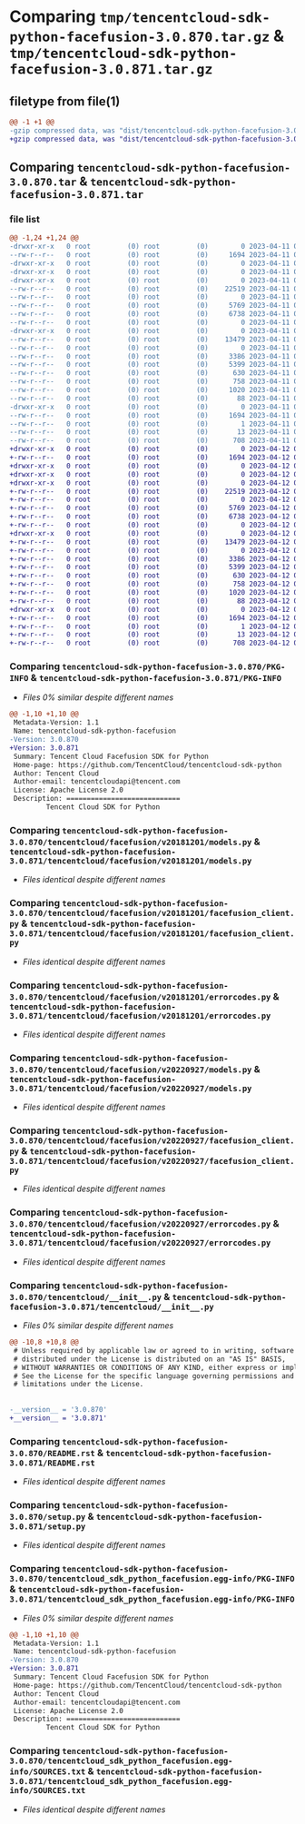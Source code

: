 # Comparing `tmp/tencentcloud-sdk-python-facefusion-3.0.870.tar.gz` & `tmp/tencentcloud-sdk-python-facefusion-3.0.871.tar.gz`

## filetype from file(1)

```diff
@@ -1 +1 @@
-gzip compressed data, was "dist/tencentcloud-sdk-python-facefusion-3.0.870.tar", last modified: Tue Apr 11 03:38:48 2023, max compression
+gzip compressed data, was "dist/tencentcloud-sdk-python-facefusion-3.0.871.tar", last modified: Wed Apr 12 00:24:43 2023, max compression
```

## Comparing `tencentcloud-sdk-python-facefusion-3.0.870.tar` & `tencentcloud-sdk-python-facefusion-3.0.871.tar`

### file list

```diff
@@ -1,24 +1,24 @@
-drwxr-xr-x   0 root         (0) root         (0)        0 2023-04-11 03:38:48.000000 tencentcloud-sdk-python-facefusion-3.0.870/
--rw-r--r--   0 root         (0) root         (0)     1694 2023-04-11 03:38:48.000000 tencentcloud-sdk-python-facefusion-3.0.870/PKG-INFO
-drwxr-xr-x   0 root         (0) root         (0)        0 2023-04-11 03:38:48.000000 tencentcloud-sdk-python-facefusion-3.0.870/tencentcloud/
-drwxr-xr-x   0 root         (0) root         (0)        0 2023-04-11 03:38:48.000000 tencentcloud-sdk-python-facefusion-3.0.870/tencentcloud/facefusion/
-drwxr-xr-x   0 root         (0) root         (0)        0 2023-04-11 03:38:48.000000 tencentcloud-sdk-python-facefusion-3.0.870/tencentcloud/facefusion/v20181201/
--rw-r--r--   0 root         (0) root         (0)    22519 2023-04-11 03:38:48.000000 tencentcloud-sdk-python-facefusion-3.0.870/tencentcloud/facefusion/v20181201/models.py
--rw-r--r--   0 root         (0) root         (0)        0 2023-04-11 03:38:48.000000 tencentcloud-sdk-python-facefusion-3.0.870/tencentcloud/facefusion/v20181201/__init__.py
--rw-r--r--   0 root         (0) root         (0)     5769 2023-04-11 03:38:48.000000 tencentcloud-sdk-python-facefusion-3.0.870/tencentcloud/facefusion/v20181201/facefusion_client.py
--rw-r--r--   0 root         (0) root         (0)     6738 2023-04-11 03:38:48.000000 tencentcloud-sdk-python-facefusion-3.0.870/tencentcloud/facefusion/v20181201/errorcodes.py
--rw-r--r--   0 root         (0) root         (0)        0 2023-04-11 03:38:48.000000 tencentcloud-sdk-python-facefusion-3.0.870/tencentcloud/facefusion/__init__.py
-drwxr-xr-x   0 root         (0) root         (0)        0 2023-04-11 03:38:48.000000 tencentcloud-sdk-python-facefusion-3.0.870/tencentcloud/facefusion/v20220927/
--rw-r--r--   0 root         (0) root         (0)    13479 2023-04-11 03:38:48.000000 tencentcloud-sdk-python-facefusion-3.0.870/tencentcloud/facefusion/v20220927/models.py
--rw-r--r--   0 root         (0) root         (0)        0 2023-04-11 03:38:48.000000 tencentcloud-sdk-python-facefusion-3.0.870/tencentcloud/facefusion/v20220927/__init__.py
--rw-r--r--   0 root         (0) root         (0)     3386 2023-04-11 03:38:48.000000 tencentcloud-sdk-python-facefusion-3.0.870/tencentcloud/facefusion/v20220927/facefusion_client.py
--rw-r--r--   0 root         (0) root         (0)     5399 2023-04-11 03:38:48.000000 tencentcloud-sdk-python-facefusion-3.0.870/tencentcloud/facefusion/v20220927/errorcodes.py
--rw-r--r--   0 root         (0) root         (0)      630 2023-04-11 03:38:48.000000 tencentcloud-sdk-python-facefusion-3.0.870/tencentcloud/__init__.py
--rw-r--r--   0 root         (0) root         (0)      758 2023-04-11 03:38:48.000000 tencentcloud-sdk-python-facefusion-3.0.870/README.rst
--rw-r--r--   0 root         (0) root         (0)     1020 2023-04-11 03:38:48.000000 tencentcloud-sdk-python-facefusion-3.0.870/setup.py
--rw-r--r--   0 root         (0) root         (0)       88 2023-04-11 03:38:48.000000 tencentcloud-sdk-python-facefusion-3.0.870/setup.cfg
-drwxr-xr-x   0 root         (0) root         (0)        0 2023-04-11 03:38:48.000000 tencentcloud-sdk-python-facefusion-3.0.870/tencentcloud_sdk_python_facefusion.egg-info/
--rw-r--r--   0 root         (0) root         (0)     1694 2023-04-11 03:38:48.000000 tencentcloud-sdk-python-facefusion-3.0.870/tencentcloud_sdk_python_facefusion.egg-info/PKG-INFO
--rw-r--r--   0 root         (0) root         (0)        1 2023-04-11 03:38:48.000000 tencentcloud-sdk-python-facefusion-3.0.870/tencentcloud_sdk_python_facefusion.egg-info/dependency_links.txt
--rw-r--r--   0 root         (0) root         (0)       13 2023-04-11 03:38:48.000000 tencentcloud-sdk-python-facefusion-3.0.870/tencentcloud_sdk_python_facefusion.egg-info/top_level.txt
--rw-r--r--   0 root         (0) root         (0)      708 2023-04-11 03:38:48.000000 tencentcloud-sdk-python-facefusion-3.0.870/tencentcloud_sdk_python_facefusion.egg-info/SOURCES.txt
+drwxr-xr-x   0 root         (0) root         (0)        0 2023-04-12 00:24:43.000000 tencentcloud-sdk-python-facefusion-3.0.871/
+-rw-r--r--   0 root         (0) root         (0)     1694 2023-04-12 00:24:43.000000 tencentcloud-sdk-python-facefusion-3.0.871/PKG-INFO
+drwxr-xr-x   0 root         (0) root         (0)        0 2023-04-12 00:24:43.000000 tencentcloud-sdk-python-facefusion-3.0.871/tencentcloud/
+drwxr-xr-x   0 root         (0) root         (0)        0 2023-04-12 00:24:43.000000 tencentcloud-sdk-python-facefusion-3.0.871/tencentcloud/facefusion/
+drwxr-xr-x   0 root         (0) root         (0)        0 2023-04-12 00:24:43.000000 tencentcloud-sdk-python-facefusion-3.0.871/tencentcloud/facefusion/v20181201/
+-rw-r--r--   0 root         (0) root         (0)    22519 2023-04-12 00:24:43.000000 tencentcloud-sdk-python-facefusion-3.0.871/tencentcloud/facefusion/v20181201/models.py
+-rw-r--r--   0 root         (0) root         (0)        0 2023-04-12 00:24:43.000000 tencentcloud-sdk-python-facefusion-3.0.871/tencentcloud/facefusion/v20181201/__init__.py
+-rw-r--r--   0 root         (0) root         (0)     5769 2023-04-12 00:24:43.000000 tencentcloud-sdk-python-facefusion-3.0.871/tencentcloud/facefusion/v20181201/facefusion_client.py
+-rw-r--r--   0 root         (0) root         (0)     6738 2023-04-12 00:24:43.000000 tencentcloud-sdk-python-facefusion-3.0.871/tencentcloud/facefusion/v20181201/errorcodes.py
+-rw-r--r--   0 root         (0) root         (0)        0 2023-04-12 00:24:43.000000 tencentcloud-sdk-python-facefusion-3.0.871/tencentcloud/facefusion/__init__.py
+drwxr-xr-x   0 root         (0) root         (0)        0 2023-04-12 00:24:43.000000 tencentcloud-sdk-python-facefusion-3.0.871/tencentcloud/facefusion/v20220927/
+-rw-r--r--   0 root         (0) root         (0)    13479 2023-04-12 00:24:43.000000 tencentcloud-sdk-python-facefusion-3.0.871/tencentcloud/facefusion/v20220927/models.py
+-rw-r--r--   0 root         (0) root         (0)        0 2023-04-12 00:24:43.000000 tencentcloud-sdk-python-facefusion-3.0.871/tencentcloud/facefusion/v20220927/__init__.py
+-rw-r--r--   0 root         (0) root         (0)     3386 2023-04-12 00:24:43.000000 tencentcloud-sdk-python-facefusion-3.0.871/tencentcloud/facefusion/v20220927/facefusion_client.py
+-rw-r--r--   0 root         (0) root         (0)     5399 2023-04-12 00:24:43.000000 tencentcloud-sdk-python-facefusion-3.0.871/tencentcloud/facefusion/v20220927/errorcodes.py
+-rw-r--r--   0 root         (0) root         (0)      630 2023-04-12 00:24:43.000000 tencentcloud-sdk-python-facefusion-3.0.871/tencentcloud/__init__.py
+-rw-r--r--   0 root         (0) root         (0)      758 2023-04-12 00:24:43.000000 tencentcloud-sdk-python-facefusion-3.0.871/README.rst
+-rw-r--r--   0 root         (0) root         (0)     1020 2023-04-12 00:24:43.000000 tencentcloud-sdk-python-facefusion-3.0.871/setup.py
+-rw-r--r--   0 root         (0) root         (0)       88 2023-04-12 00:24:43.000000 tencentcloud-sdk-python-facefusion-3.0.871/setup.cfg
+drwxr-xr-x   0 root         (0) root         (0)        0 2023-04-12 00:24:43.000000 tencentcloud-sdk-python-facefusion-3.0.871/tencentcloud_sdk_python_facefusion.egg-info/
+-rw-r--r--   0 root         (0) root         (0)     1694 2023-04-12 00:24:43.000000 tencentcloud-sdk-python-facefusion-3.0.871/tencentcloud_sdk_python_facefusion.egg-info/PKG-INFO
+-rw-r--r--   0 root         (0) root         (0)        1 2023-04-12 00:24:43.000000 tencentcloud-sdk-python-facefusion-3.0.871/tencentcloud_sdk_python_facefusion.egg-info/dependency_links.txt
+-rw-r--r--   0 root         (0) root         (0)       13 2023-04-12 00:24:43.000000 tencentcloud-sdk-python-facefusion-3.0.871/tencentcloud_sdk_python_facefusion.egg-info/top_level.txt
+-rw-r--r--   0 root         (0) root         (0)      708 2023-04-12 00:24:43.000000 tencentcloud-sdk-python-facefusion-3.0.871/tencentcloud_sdk_python_facefusion.egg-info/SOURCES.txt
```

### Comparing `tencentcloud-sdk-python-facefusion-3.0.870/PKG-INFO` & `tencentcloud-sdk-python-facefusion-3.0.871/PKG-INFO`

 * *Files 0% similar despite different names*

```diff
@@ -1,10 +1,10 @@
 Metadata-Version: 1.1
 Name: tencentcloud-sdk-python-facefusion
-Version: 3.0.870
+Version: 3.0.871
 Summary: Tencent Cloud Facefusion SDK for Python
 Home-page: https://github.com/TencentCloud/tencentcloud-sdk-python
 Author: Tencent Cloud
 Author-email: tencentcloudapi@tencent.com
 License: Apache License 2.0
 Description: ============================
         Tencent Cloud SDK for Python
```

### Comparing `tencentcloud-sdk-python-facefusion-3.0.870/tencentcloud/facefusion/v20181201/models.py` & `tencentcloud-sdk-python-facefusion-3.0.871/tencentcloud/facefusion/v20181201/models.py`

 * *Files identical despite different names*

### Comparing `tencentcloud-sdk-python-facefusion-3.0.870/tencentcloud/facefusion/v20181201/facefusion_client.py` & `tencentcloud-sdk-python-facefusion-3.0.871/tencentcloud/facefusion/v20181201/facefusion_client.py`

 * *Files identical despite different names*

### Comparing `tencentcloud-sdk-python-facefusion-3.0.870/tencentcloud/facefusion/v20181201/errorcodes.py` & `tencentcloud-sdk-python-facefusion-3.0.871/tencentcloud/facefusion/v20181201/errorcodes.py`

 * *Files identical despite different names*

### Comparing `tencentcloud-sdk-python-facefusion-3.0.870/tencentcloud/facefusion/v20220927/models.py` & `tencentcloud-sdk-python-facefusion-3.0.871/tencentcloud/facefusion/v20220927/models.py`

 * *Files identical despite different names*

### Comparing `tencentcloud-sdk-python-facefusion-3.0.870/tencentcloud/facefusion/v20220927/facefusion_client.py` & `tencentcloud-sdk-python-facefusion-3.0.871/tencentcloud/facefusion/v20220927/facefusion_client.py`

 * *Files identical despite different names*

### Comparing `tencentcloud-sdk-python-facefusion-3.0.870/tencentcloud/facefusion/v20220927/errorcodes.py` & `tencentcloud-sdk-python-facefusion-3.0.871/tencentcloud/facefusion/v20220927/errorcodes.py`

 * *Files identical despite different names*

### Comparing `tencentcloud-sdk-python-facefusion-3.0.870/tencentcloud/__init__.py` & `tencentcloud-sdk-python-facefusion-3.0.871/tencentcloud/__init__.py`

 * *Files 0% similar despite different names*

```diff
@@ -10,8 +10,8 @@
 # Unless required by applicable law or agreed to in writing, software
 # distributed under the License is distributed on an "AS IS" BASIS,
 # WITHOUT WARRANTIES OR CONDITIONS OF ANY KIND, either express or implied.
 # See the License for the specific language governing permissions and
 # limitations under the License.
 
 
-__version__ = '3.0.870'
+__version__ = '3.0.871'
```

### Comparing `tencentcloud-sdk-python-facefusion-3.0.870/README.rst` & `tencentcloud-sdk-python-facefusion-3.0.871/README.rst`

 * *Files identical despite different names*

### Comparing `tencentcloud-sdk-python-facefusion-3.0.870/setup.py` & `tencentcloud-sdk-python-facefusion-3.0.871/setup.py`

 * *Files identical despite different names*

### Comparing `tencentcloud-sdk-python-facefusion-3.0.870/tencentcloud_sdk_python_facefusion.egg-info/PKG-INFO` & `tencentcloud-sdk-python-facefusion-3.0.871/tencentcloud_sdk_python_facefusion.egg-info/PKG-INFO`

 * *Files 0% similar despite different names*

```diff
@@ -1,10 +1,10 @@
 Metadata-Version: 1.1
 Name: tencentcloud-sdk-python-facefusion
-Version: 3.0.870
+Version: 3.0.871
 Summary: Tencent Cloud Facefusion SDK for Python
 Home-page: https://github.com/TencentCloud/tencentcloud-sdk-python
 Author: Tencent Cloud
 Author-email: tencentcloudapi@tencent.com
 License: Apache License 2.0
 Description: ============================
         Tencent Cloud SDK for Python
```

### Comparing `tencentcloud-sdk-python-facefusion-3.0.870/tencentcloud_sdk_python_facefusion.egg-info/SOURCES.txt` & `tencentcloud-sdk-python-facefusion-3.0.871/tencentcloud_sdk_python_facefusion.egg-info/SOURCES.txt`

 * *Files identical despite different names*

